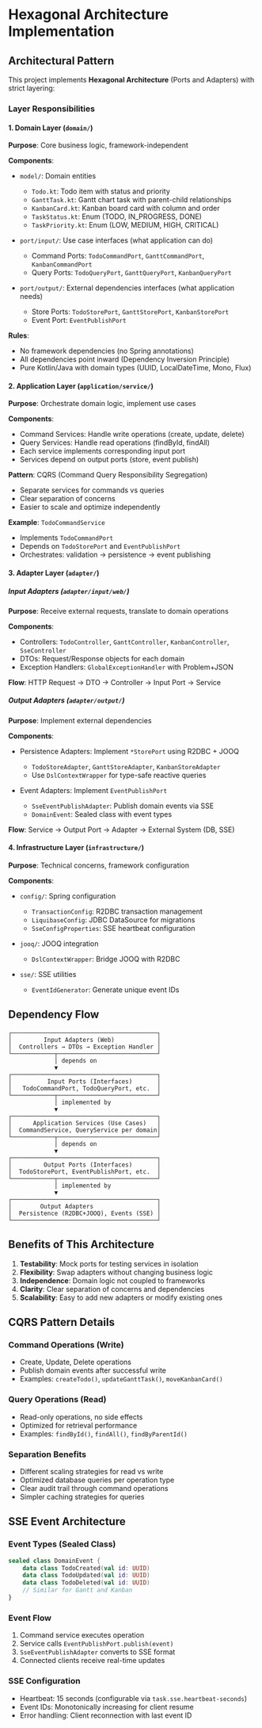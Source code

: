 # Hexagonal Architecture Implementation

## Architectural Pattern

This project implements **Hexagonal Architecture** (Ports and Adapters) with strict layering:

### Layer Responsibilities

#### 1. Domain Layer (`domain/`)
**Purpose**: Core business logic, framework-independent

**Components**:
- `model/`: Domain entities
  - `Todo.kt`: Todo item with status and priority
  - `GanttTask.kt`: Gantt chart task with parent-child relationships
  - `KanbanCard.kt`: Kanban board card with column and order
  - `TaskStatus.kt`: Enum (TODO, IN_PROGRESS, DONE)
  - `TaskPriority.kt`: Enum (LOW, MEDIUM, HIGH, CRITICAL)

- `port/input/`: Use case interfaces (what application can do)
  - Command Ports: `TodoCommandPort`, `GanttCommandPort`, `KanbanCommandPort`
  - Query Ports: `TodoQueryPort`, `GanttQueryPort`, `KanbanQueryPort`

- `port/output/`: External dependencies interfaces (what application needs)
  - Store Ports: `TodoStorePort`, `GanttStorePort`, `KanbanStorePort`
  - Event Port: `EventPublishPort`

**Rules**:
- No framework dependencies (no Spring annotations)
- All dependencies point inward (Dependency Inversion Principle)
- Pure Kotlin/Java with domain types (UUID, LocalDateTime, Mono, Flux)

#### 2. Application Layer (`application/service/`)
**Purpose**: Orchestrate domain logic, implement use cases

**Components**:
- Command Services: Handle write operations (create, update, delete)
- Query Services: Handle read operations (findById, findAll)
- Each service implements corresponding input port
- Services depend on output ports (store, event publish)

**Pattern**: CQRS (Command Query Responsibility Segregation)
- Separate services for commands vs queries
- Clear separation of concerns
- Easier to scale and optimize independently

**Example**: `TodoCommandService`
- Implements `TodoCommandPort`
- Depends on `TodoStorePort` and `EventPublishPort`
- Orchestrates: validation → persistence → event publishing

#### 3. Adapter Layer (`adapter/`)

##### Input Adapters (`adapter/input/web/`)
**Purpose**: Receive external requests, translate to domain operations

**Components**:
- Controllers: `TodoController`, `GanttController`, `KanbanController`, `SseController`
- DTOs: Request/Response objects for each domain
- Exception Handlers: `GlobalExceptionHandler` with Problem+JSON

**Flow**: HTTP Request → DTO → Controller → Input Port → Service

##### Output Adapters (`adapter/output/`)
**Purpose**: Implement external dependencies

**Components**:
- Persistence Adapters: Implement `*StorePort` using R2DBC + JOOQ
  - `TodoStoreAdapter`, `GanttStoreAdapter`, `KanbanStoreAdapter`
  - Use `DslContextWrapper` for type-safe reactive queries
  
- Event Adapters: Implement `EventPublishPort`
  - `SseEventPublishAdapter`: Publish domain events via SSE
  - `DomainEvent`: Sealed class with event types

**Flow**: Service → Output Port → Adapter → External System (DB, SSE)

#### 4. Infrastructure Layer (`infrastructure/`)
**Purpose**: Technical concerns, framework configuration

**Components**:
- `config/`: Spring configuration
  - `TransactionConfig`: R2DBC transaction management
  - `LiquibaseConfig`: JDBC DataSource for migrations
  - `SseConfigProperties`: SSE heartbeat configuration
  
- `jooq/`: JOOQ integration
  - `DslContextWrapper`: Bridge JOOQ with R2DBC
  
- `sse/`: SSE utilities
  - `EventIdGenerator`: Generate unique event IDs

## Dependency Flow

```
┌─────────────────────────────────────────┐
│         Input Adapters (Web)            │
│  Controllers → DTOs → Exception Handler │
└────────────┬────────────────────────────┘
             │ depends on
             ▼
┌─────────────────────────────────────────┐
│          Input Ports (Interfaces)       │
│   TodoCommandPort, TodoQueryPort, etc.  │
└────────────┬────────────────────────────┘
             │ implemented by
             ▼
┌─────────────────────────────────────────┐
│      Application Services (Use Cases)   │
│  CommandService, QueryService per domain│
└────────────┬────────────────────────────┘
             │ depends on
             ▼
┌─────────────────────────────────────────┐
│         Output Ports (Interfaces)       │
│  TodoStorePort, EventPublishPort, etc.  │
└────────────┬────────────────────────────┘
             │ implemented by
             ▼
┌─────────────────────────────────────────┐
│        Output Adapters                  │
│  Persistence (R2DBC+JOOQ), Events (SSE) │
└─────────────────────────────────────────┘
```

## Benefits of This Architecture

1. **Testability**: Mock ports for testing services in isolation
2. **Flexibility**: Swap adapters without changing business logic
3. **Independence**: Domain logic not coupled to frameworks
4. **Clarity**: Clear separation of concerns and dependencies
5. **Scalability**: Easy to add new adapters or modify existing ones

## CQRS Pattern Details

### Command Operations (Write)
- Create, Update, Delete operations
- Publish domain events after successful write
- Examples: `createTodo()`, `updateGanttTask()`, `moveKanbanCard()`

### Query Operations (Read)
- Read-only operations, no side effects
- Optimized for retrieval performance
- Examples: `findById()`, `findAll()`, `findByParentId()`

### Separation Benefits
- Different scaling strategies for read vs write
- Optimized database queries per operation type
- Clear audit trail through command operations
- Simpler caching strategies for queries

## SSE Event Architecture

### Event Types (Sealed Class)
```kotlin
sealed class DomainEvent {
    data class TodoCreated(val id: UUID)
    data class TodoUpdated(val id: UUID)
    data class TodoDeleted(val id: UUID)
    // Similar for Gantt and Kanban
}
```

### Event Flow
1. Command service executes operation
2. Service calls `EventPublishPort.publish(event)`
3. `SseEventPublishAdapter` converts to SSE format
4. Connected clients receive real-time updates

### SSE Configuration
- Heartbeat: 15 seconds (configurable via `task.sse.heartbeat-seconds`)
- Event IDs: Monotonically increasing for client resume
- Error handling: Client reconnection with last event ID
